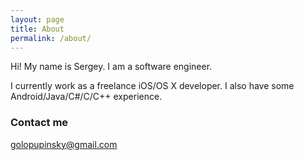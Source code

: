 ```yaml
---
layout: page
title: About
permalink: /about/
---
```


Hi! My name is Sergey. I am a software engineer.

I currently work as a freelance iOS/OS X developer.
I also have some Android/Java/C#/C/C++ experience.


### Contact me

[golopupinsky@gmail.com](mailto:golopupinsky@gmail.com)